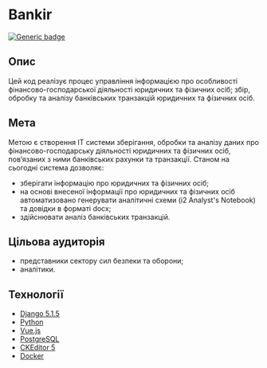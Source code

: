 # Bankir
[![Generic badge](https://img.shields.io/badge/Bankir_0.1beta_Archieve-DOWNLOAD_(Завантажити)-blue?style=for-the-badge&logo=windows)](https://github.com/CAC-NAIAU/bankir/archive/refs/heads/main.zip)

## Опис
Цей код реалізує процес управління інформацією про особливості фінансово-господарської діяльності юридичних та фізичних осіб; збір, обробку та аналізу банківських транзакцій юридичних та фізичних осіб.

## Мета
Метою є створення ІТ системи зберігання, обробки та аналізу даних про фінансово-господарську діяльності юридичних та фізичних осіб, пов’язаних з ними банківських рахунки та транзакції. 
Станом на сьогодні система дозволяє:
- зберігати інформацію про юридичних та фізичних осіб;
- на основі внесеної інформації про юридичних та фізичних осіб автоматизовано генерувати аналітичні схеми (і2 Analyst's Notebook) та довідки в форматі docx;
- здійснювати аналіз банківських транзакцій.

## Цільова аудиторія
- представники сектору сил безпеки та оборони;
- аналітики.

## Технології
* [Django 5.1.5](https://www.djangoproject.com/)
* [Python](https://www.python.org/)
* [Vue.js](https://vuejs.org/)
* [PostgreSQL](https://www.postgresql.org/)
* [CKEditor 5](https://ckeditor.com/)
* [Docker](https://www.docker.com/)
